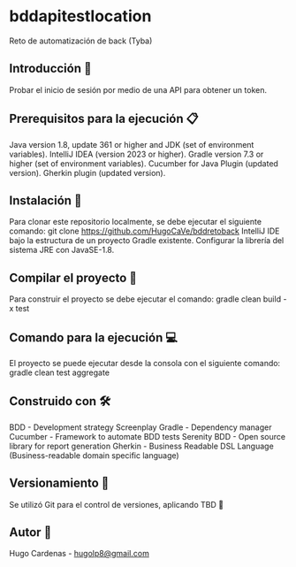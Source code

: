 # bddapitestlocation
Reto de automatización de back (Tyba)

## Introducción 🚀

Probar el inicio de sesión por medio de una API para obtener un token.

## Prerequisitos para la ejecución 📋

Java version 1.8, update 361 or higher and JDK (set of environment variables).
IntelliJ IDEA (version 2023 or higher).
Gradle version 7.3 or higher (set of environment variables).
Cucumber for Java Plugin (updated version).
Gherkin plugin (updated version).

## Instalación 🔧

Para clonar este repositorio localmente, se debe ejecutar el siguiente comando: git clone https://github.com/HugoCaVe/bddretoback
IntelliJ IDE bajo la estructura de un proyecto Gradle existente.
Configurar la librería del sistema JRE con JavaSE-1.8.

## Compilar el proyecto 🔨

Para construir el proyecto se debe ejecutar el comando: gradle clean build -x test

## Comando para la ejecución 💻

El proyecto se puede ejecutar desde la consola con el siguiente comando: gradle clean test aggregate

## Construido con 🛠

BDD - Development strategy
Screenplay
Gradle - Dependency manager
Cucumber - Framework to automate BDD tests
Serenity BDD - Open source library for report generation
Gherkin - Business Readable DSL Language (Business-readable domain specific language)

## Versionamiento 📌

Se utilizó Git para el control de versiones, aplicando TBD 🔀

## Autor 👨

Hugo Cardenas - hugolp8@gmail.com
